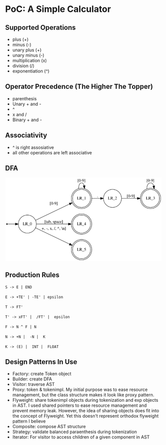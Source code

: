 # PoC: A Simple Calculator

## Supported Operations

- plus (+)
- minus (-)
- unary plus (+)
- unary minus (-)
- multiplication (x)
- division (/)
- exponentiation (^)

## Operator Precedence (The Higher The Topper)

- parenthesis
- Unary + and -
- ^
- x and /
- Binary + and -

## Associativity

- ^ is right assosiative
- all other operations are left associative

## DFA

![dfa](./dfa.png)

## Production Rules

```text
S -> E | END

E -> +TE' | -TE' | epsilon

T -> FT'

T' -> xFT' |  /FT' |  epsilon

F -> N ^ F | N

N -> +N |  -N |  K

K -> (E) |  INT |  FLOAT
```

## Design Patterns In Use

- Factory: create Token object
- Builder: create DFA
- Visitor: traverse AST
- Proxy: token & tokenimpl. My initial purpose was to ease resource management, but the class structure makes it look like proxy pattern.
- Flyweight: share tokenimpl objects during tokenization and exp objects in AST. I used shared pointers to ease resource management and prevent memory leak. However, the idea of sharing objects does fit into the concept of Flyweight. Yet this doesn't represent orthodox flyweight pattern I believe
- Composite: compose AST structure
- Strategy: validate balanced paraenthesis during tokenization
- Iterator: For visitor to access children of a given component in AST